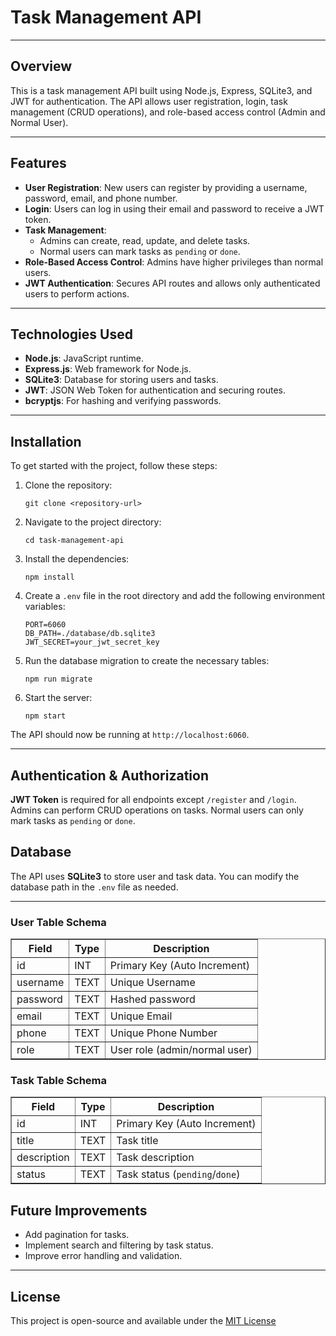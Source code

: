  <h1>Task Management API</h1>
    <hr>
    <h2>Overview</h2>
    <p>This is a task management API built using Node.js, Express, SQLite3, and JWT for authentication. The API allows user registration, login, task management (CRUD operations), and role-based access control (Admin and Normal User).</p>
    <hr>
    <h2>Features</h2>
    <ul>
        <li><strong>User Registration</strong>: New users can register by providing a username, password, email, and phone number.</li>
        <li><strong>Login</strong>: Users can log in using their email and password to receive a JWT token.</li>
        <li><strong>Task Management</strong>: 
            <ul>
                <li>Admins can create, read, update, and delete tasks.</li>
                <li>Normal users can mark tasks as <code>pending</code> or <code>done</code>.</li>
            </ul>
        </li>
        <li><strong>Role-Based Access Control</strong>: Admins have higher privileges than normal users.</li>
        <li><strong>JWT Authentication</strong>: Secures API routes and allows only authenticated users to perform actions.</li>
    </ul>
    <hr>
    <h2>Technologies Used</h2>
    <ul>
        <li><strong>Node.js</strong>: JavaScript runtime.</li>
        <li><strong>Express.js</strong>: Web framework for Node.js.</li>
        <li><strong>SQLite3</strong>: Database for storing users and tasks.</li>
        <li><strong>JWT</strong>: JSON Web Token for authentication and securing routes.</li>
        <li><strong>bcryptjs</strong>: For hashing and verifying passwords.</li>
    </ul>
    <hr>
    <h2>Installation</h2>
    <p>To get started with the project, follow these steps:</p>
    <ol>
        <li>Clone the repository:
            <pre><code>git clone &lt;repository-url&gt;</code></pre>
        </li>
        <li>Navigate to the project directory:
            <pre><code>cd task-management-api</code></pre>
        </li>
        <li>Install the dependencies:
            <pre><code>npm install</code></pre>
        </li>
        <li>Create a <code>.env</code> file in the root directory and add the following environment variables:
            <pre><code>PORT=6060
DB_PATH=./database/db.sqlite3
JWT_SECRET=your_jwt_secret_key</code></pre>
        </li>
        <li>Run the database migration to create the necessary tables:
            <pre><code>npm run migrate</code></pre>
        </li>
        <li>Start the server:
            <pre><code>npm start</code></pre>
        </li>
    </ol>
    <p>The API should now be running at <code>http://localhost:6060</code>.</p>
    <hr>
    <h2>Authentication & Authorization</h2>
    <p><strong>JWT Token</strong> is required for all endpoints except <code>/register</code> and <code>/login</code>. Admins can perform CRUD operations on tasks. Normal users can only mark tasks as <code>pending</code> or <code>done</code>.</p>
    <h2>Database</h2>
    <p>The API uses <strong>SQLite3</strong> to store user and task data. You can modify the database path in the <code>.env</code> file as needed.</p>
    <hr>
    <h3>User Table Schema</h3>
    <table border="1">
        <thead>
            <tr>
                <th>Field</th>
                <th>Type</th>
                <th>Description</th>
            </tr>
        </thead>
        <tbody>
            <tr>
                <td>id</td>
                <td>INT</td>
                <td>Primary Key (Auto Increment)</td>
            </tr>
            <tr>
                <td>username</td>
                <td>TEXT</td>
                <td>Unique Username</td>
            </tr>
            <tr>
                <td>password</td>
                <td>TEXT</td>
                <td>Hashed password</td>
            </tr>
            <tr>
                <td>email</td>
                <td>TEXT</td>
                <td>Unique Email</td>
            </tr>
            <tr>
                <td>phone</td>
                <td>TEXT</td>
                <td>Unique Phone Number</td>
            </tr>
            <tr>
                <td>role</td>
                <td>TEXT</td>
                <td>User role (admin/normal user)</td>
            </tr>
        </tbody>
    </table>
    <h3>Task Table Schema</h3>
    <table border="1">
        <thead>
            <tr>
                <th>Field</th>
                <th>Type</th>
                <th>Description</th>
            </tr>
        </thead>
        <tbody>
            <tr>
                <td>id</td>
                <td>INT</td>
                <td>Primary Key (Auto Increment)</td>
            </tr>
            <tr>
                <td>title</td>
                <td>TEXT</td>
                <td>Task title</td>
            </tr>
            <tr>
                <td>description</td>
                <td>TEXT</td>
                <td>Task description</td>
            </tr>
            <tr>
                <td>status</td>
                <td>TEXT</td>
                <td>Task status (<code>pending</code>/<code>done</code>)</td>
            </tr>
        </tbody>
    </table>
    <h2>Future Improvements</h2>
    <ul>
        <li>Add pagination for tasks.</li>
        <li>Implement search and filtering by task status.</li>
        <li>Improve error handling and validation.</li>
    </ul>
    <hr>
    <h2>License</h2>
    <p>This project is open-source and available under the <a href="LICENSE">MIT License</
